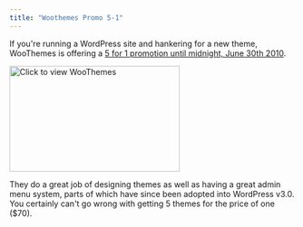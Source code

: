 ```yaml
---
title: "Woothemes Promo 5-1"
---
```

<p>If you're running a WordPress site and hankering for a new theme, WooThemes is offering a <a href="http://www.woothemes.com/amember/go.php?r=359&i=l0">5 for 1 promotion until midnight, June 30th 2010</a>.</p>
<p><a href="http://www.woothemes.com/amember/go.php?r=359&amp;i=l0"><img src="https://chrisenns.com/wp-content/uploads/2010/06/woothemes-300x187.png" alt="Click to view WooThemes" title="WooThemes" width="300" height="187" class="aligncenter size-medium wp-image-2295" /></a></p>
<p>They do a great job of designing themes as well as having a great admin menu system, parts of which have since been adopted into WordPress v3.0.  You certainly can't go wrong with getting 5 themes for the price of one ($70).</p>
